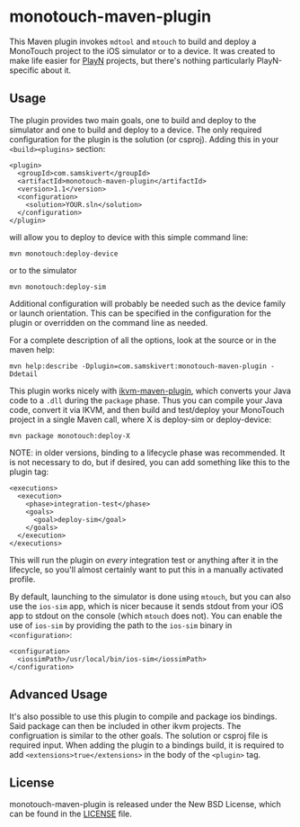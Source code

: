 # monotouch-maven-plugin

This Maven plugin invokes `mdtool` and `mtouch` to build and deploy a MonoTouch project to the iOS
simulator or to a device. It was created to make life easier for [PlayN] projects, but there's
nothing particularly PlayN-specific about it.

## Usage

The plugin provides two main goals, one to build and deploy to the simulator and one to build and
deploy to a device. The only required configuration for the plugin is the solution (or csproj).
Adding this in your `<build><plugins>` section:

    <plugin>
      <groupId>com.samskivert</groupId>
      <artifactId>monotouch-maven-plugin</artifactId>
      <version>1.1</version>
      <configuration>
        <solution>YOUR.sln</solution>
      </configuration>
    </plugin>

will allow you to deploy to device with this simple command line:

    mvn monotouch:deploy-device

or to the simulator

    mvn monotouch:deploy-sim

Additional configuration will probably be needed such as the device family or launch orientation.
This can be specified in the configuration for the plugin or overridden on the command line as
needed.

For a complete description of all the options, look at the source or in the maven help:

    mvn help:describe -Dplugin=com.samskivert:monotouch-maven-plugin -Ddetail

This plugin works nicely with [ikvm-maven-plugin], which converts your Java code to a `.dll` during
the `package` phase. Thus you can compile your Java code, convert it via IKVM, and then build and
test/deploy your MonoTouch project in a single Maven call, where X is deploy-sim or deploy-device:

    mvn package monotouch:deploy-X

NOTE: in older versions, binding to a lifecycle phase was recommended. It is not necessary to do,
but if desired, you can add something like this to the plugin tag:

    <executions>
      <execution>
        <phase>integration-test</phase>
        <goals>
          <goal>deploy-sim</goal>
        </goals>
      </execution>
    </executions>

This will run the plugin on *every* integration test or anything after it in the lifecycle, so
you'll almost certainly want to put this in a manually activated profile.

By default, launching to the simulator is done using `mtouch`, but you can also use the `ios-sim`
app, which is nicer because it sends stdout from your iOS app to stdout on the console (which
`mtouch` does not). You can enable the use of `ios-sim` by providing the path to the `ios-sim`
binary in `<configuration>`:

    <configuration>
      <iossimPath>/usr/local/bin/ios-sim</iossimPath>
    </configuration>

## Advanced Usage

It's also possible to use this plugin to compile and package ios bindings. Said package can then
be included in other ikvm projects. The configruation is similar to the other goals. The solution
or csproj file is required input. When adding the plugin to a bindings build, it is required to add
`<extensions>true</extensions>` in the body of the `<plugin>` tag.

## License

monotouch-maven-plugin is released under the New BSD License, which can be found in the [LICENSE]
file.

[PlayN]: http://code.google.com/p/playn
[ikvm-maven-plugin]: https://github.com/samskivert/ikvm-maven-plugin/
[LICENSE]: https://github.com/samskivert/monotuch-maven-plugin/blob/master/LICENSE
